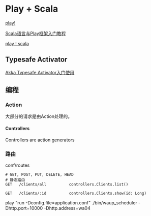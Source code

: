 # Play + Scala

[play!](https://www.playframework.com/)

[Scala语言与Play框架入门教程](http://www.jdon.com/idea/play/install.html)

[play ! scala](https://www.playframework.com/documentation/2.3.x/ScalaHome)


## Typesafe Activator

[Akka Typesafe Activator入门使用](http://zerosoft.iteye.com/blog/2117364)


## 编程

### Action

大部分的请求是由Action处理的。

#### Controllers

Controllers are action generators

### 路由

conf/routes

    # GET, POST, PUT, DELETE, HEAD
    # 静态路由
    GET   /clients/all          controllers.Clients.list()
    
    GET   /clients/:id          controllers.Clients.show(id: Long)

play "run -Dconfig.file=application.conf"
./bin/waup_scheduler -Dhttp.port=10000 -Dhttp.address=wa04
